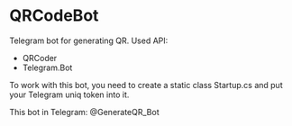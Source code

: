 # QRCodeBot 

Telegram bot for generating QR. 
Used API:
- QRCoder
- Telegram.Bot

To work with this bot, you need to create a static class Startup.cs and put your Telegram uniq token into it. 

This bot in Telegram: @GenerateQR_Bot
